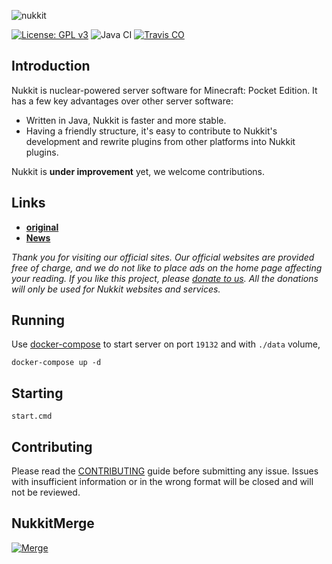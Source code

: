 ![nukkit](.github/images/banner.png)

[![License: GPL v3](https://img.shields.io/badge/License-GPL%20v3-blue.svg)](LICENSE)
![Java CI](https://github.com/ReefNetwork/Nukkit/workflows/Java%20CI/badge.svg)
[![Travis CO](https://travis-ci.com/ReefNetwork/Nukkit.svg?branch=master)](https://travis-ci.com/github/ReefNetwork/Nukkit)

Introduction
-------------

Nukkit is nuclear-powered server software for Minecraft: Pocket Edition.
It has a few key advantages over other server software:

* Written in Java, Nukkit is faster and more stable.
* Having a friendly structure, it's easy to contribute to Nukkit's development and rewrite plugins from other platforms into Nukkit plugins.

Nukkit is **under improvement** yet, we welcome contributions. 

Links
--------------------

* __[original](https://github.com/CloudburstMC/Nukkit)__
* __[News](https://nukkitx.com)__

*Thank you for visiting our official sites. Our official websites are provided free of charge, and we do not like to place ads on the home page affecting your reading. If you like this project, please [donate to us](https://nukkitx.com/donate). All the donations will only be used for Nukkit websites and services.*

Running
-------------
Use [docker-compose](https://docs.docker.com/compose/overview/) to start server on port `19132` and with `./data` volume,
```
docker-compose up -d
```

Starting
-------------
```
start.cmd
```

Contributing
------------
Please read the [CONTRIBUTING](.github/CONTRIBUTING.md) guide before submitting any issue. Issues with insufficient information or in the wrong format will be closed and will not be reviewed.

NukkitMerge
-------------
[![Merge](https://img.shields.io/badge/Original-Merger-blueviolet)](https://github.com/ReefNetwork/Nukkit/compare/master...CloudburstMC:master)
